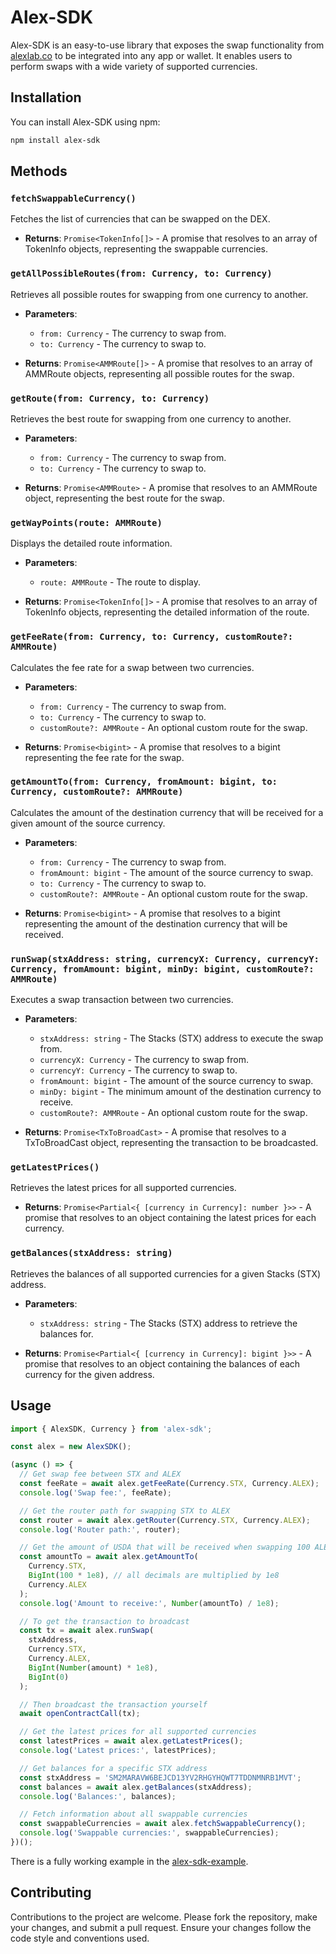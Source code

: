 # Alex-SDK

Alex-SDK is an easy-to-use library that exposes the swap functionality from [alexlab.co](https://app.alexlab.co/swap) to be integrated into any app or wallet. It enables users to perform swaps with a wide variety of supported currencies.

## Installation

You can install Alex-SDK using npm:

```bash
npm install alex-sdk
```

## Methods

### `fetchSwappableCurrency()`

Fetches the list of currencies that can be swapped on the DEX.

- **Returns**: `Promise<TokenInfo[]>` - A promise that resolves to an array of TokenInfo objects, representing the swappable currencies.

### `getAllPossibleRoutes(from: Currency, to: Currency)`

Retrieves all possible routes for swapping from one currency to another.

- **Parameters**:

    - `from: Currency` - The currency to swap from.
    - `to: Currency` - The currency to swap to.

- **Returns**: `Promise<AMMRoute[]>` - A promise that resolves to an array of AMMRoute objects, representing all possible routes for the swap.

### `getRoute(from: Currency, to: Currency)`

Retrieves the best route for swapping from one currency to another.

- **Parameters**:

    - `from: Currency` - The currency to swap from.
    - `to: Currency` - The currency to swap to.

- **Returns**: `Promise<AMMRoute>` - A promise that resolves to an AMMRoute object, representing the best route for the swap.

### `getWayPoints(route: AMMRoute)`

Displays the detailed route information.

- **Parameters**:

    - `route: AMMRoute` - The route to display.

- **Returns**: `Promise<TokenInfo[]>` - A promise that resolves to an array of TokenInfo objects, representing the detailed information of the route.

### `getFeeRate(from: Currency, to: Currency, customRoute?: AMMRoute)`

Calculates the fee rate for a swap between two currencies.

- **Parameters**:

    - `from: Currency` - The currency to swap from.
    - `to: Currency` - The currency to swap to.
    - `customRoute?: AMMRoute` - An optional custom route for the swap.

- **Returns**: `Promise<bigint>` - A promise that resolves to a bigint representing the fee rate for the swap.

### `getAmountTo(from: Currency, fromAmount: bigint, to: Currency, customRoute?: AMMRoute)`

Calculates the amount of the destination currency that will be received for a given amount of the source currency.

- **Parameters**:

    - `from: Currency` - The currency to swap from.
    - `fromAmount: bigint` - The amount of the source currency to swap.
    - `to: Currency` - The currency to swap to.
    - `customRoute?: AMMRoute` - An optional custom route for the swap.

- **Returns**: `Promise<bigint>` - A promise that resolves to a bigint representing the amount of the destination currency that will be received.

### `runSwap(stxAddress: string, currencyX: Currency, currencyY: Currency, fromAmount: bigint, minDy: bigint, customRoute?: AMMRoute)`

Executes a swap transaction between two currencies.

- **Parameters**:

    - `stxAddress: string` - The Stacks (STX) address to execute the swap from.
    - `currencyX: Currency` - The currency to swap from.
    - `currencyY: Currency` - The currency to swap to.
    - `fromAmount: bigint` - The amount of the source currency to swap.
    - `minDy: bigint` - The minimum amount of the destination currency to receive.
    - `customRoute?: AMMRoute` - An optional custom route for the swap.

- **Returns**: `Promise<TxToBroadCast>` - A promise that resolves to a TxToBroadCast object, representing the transaction to be broadcasted.

### `getLatestPrices()`

Retrieves the latest prices for all supported currencies.

- **Returns**: `Promise<Partial<{ [currency in Currency]: number }>>` - A promise that resolves to an object containing the latest prices for each currency.

### `getBalances(stxAddress: string)`

Retrieves the balances of all supported currencies for a given Stacks (STX) address.

- **Parameters**:

    - `stxAddress: string` - The Stacks (STX) address to retrieve the balances for.

- **Returns**: `Promise<Partial<{ [currency in Currency]: bigint }>>` - A promise that resolves to an object containing the balances of each currency for the given address.

## Usage

```typescript
import { AlexSDK, Currency } from 'alex-sdk';

const alex = new AlexSDK();

(async () => {
  // Get swap fee between STX and ALEX
  const feeRate = await alex.getFeeRate(Currency.STX, Currency.ALEX);
  console.log('Swap fee:', feeRate);

  // Get the router path for swapping STX to ALEX
  const router = await alex.getRouter(Currency.STX, Currency.ALEX);
  console.log('Router path:', router);

  // Get the amount of USDA that will be received when swapping 100 ALEX
  const amountTo = await alex.getAmountTo(
    Currency.STX,
    BigInt(100 * 1e8), // all decimals are multiplied by 1e8
    Currency.ALEX
  );
  console.log('Amount to receive:', Number(amountTo) / 1e8);

  // To get the transaction to broadcast
  const tx = await alex.runSwap(
    stxAddress,
    Currency.STX,
    Currency.ALEX,
    BigInt(Number(amount) * 1e8),
    BigInt(0)
  );

  // Then broadcast the transaction yourself
  await openContractCall(tx);

  // Get the latest prices for all supported currencies
  const latestPrices = await alex.getLatestPrices();
  console.log('Latest prices:', latestPrices);

  // Get balances for a specific STX address
  const stxAddress = 'SM2MARAVW6BEJCD13YV2RHGYHQWT7TDDNMNRB1MVT';
  const balances = await alex.getBalances(stxAddress);
  console.log('Balances:', balances);

  // Fetch information about all swappable currencies
  const swappableCurrencies = await alex.fetchSwappableCurrency();
  console.log('Swappable currencies:', swappableCurrencies);    
})();
```

There is a fully working example in the [alex-sdk-example](https://github.com/alexgo-io/alex-sdk-example).

## Contributing

Contributions to the project are welcome. Please fork the repository, make your changes, and submit a pull request. Ensure your changes follow the code style and conventions used.
